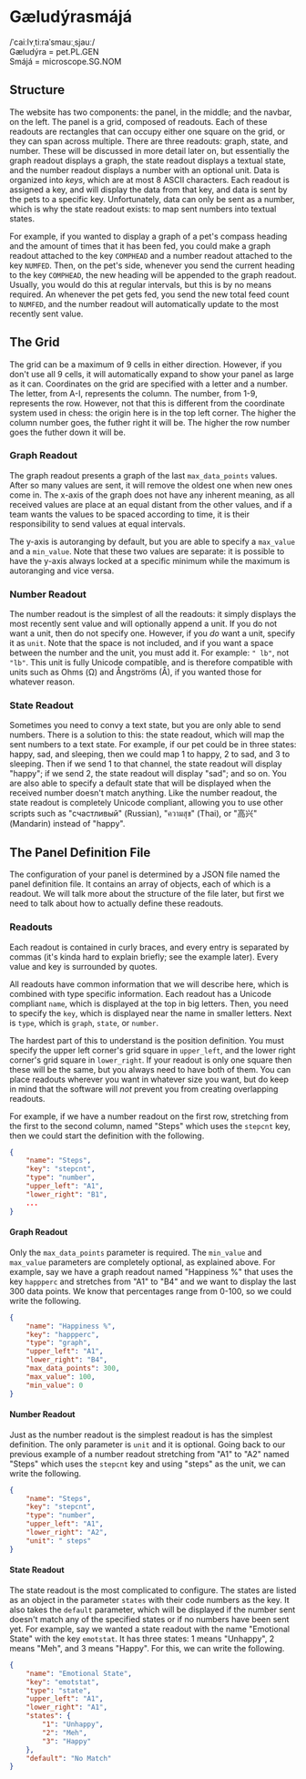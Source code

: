 # Gæludýrasmájá

/ˈcaiːlʏˌtiːraˈsmauːˌsjauː/ \
Gæludýra = pet.PL.GEN \
Smájá = microscope.SG.NOM

## Structure

The website has two components: the panel, in the middle; and the navbar, on the left. The panel is a grid, composed of readouts. Each of these readouts are rectangles that can occupy either one square on the grid, or they can span across multiple. There are three readouts: graph, state, and number. These will be discussed in more detail later on, but essentially the graph readout displays a graph, the state readout displays a textual state, and the number readout displays a number with an optional unit. Data is organized into *keys*, which are at most 8 ASCII characters. Each readout is assigned a key, and will display the data from that key, and data is sent by the pets to a specific key. Unfortunately, data can only be sent as a number, which is why the state readout exists: to map sent numbers into textual states.

For example, if you wanted to display a graph of a pet's compass heading and the amount of times that it has been fed, you could make a graph readout attached to the key `COMPHEAD` and a number readout attached to the key `NUMFED`. Then, on the pet's side, whenever you send the current heading to the key `COMPHEAD`, the new heading will be appended to the graph readout. Usually, you would do this at regular intervals, but this is by no means required. An whenever the pet gets fed, you send the new total feed count to `NUMFED`, and the number readout will automatically update to the most recently sent value.

## The Grid

The grid can be a maximum of 9 cells in either direction. However, if you don't use all 9 cells, it will automatically expand to show your panel as large as it can. Coordinates on the grid are specified with a letter and a number. The letter, from A-I, represents the column. The number, from 1-9, represents the row. However, not that this is different from the coordinate system used in chess: the origin here is in the top left corner. The higher the column number goes, the futher right it will be. The higher the row number goes the futher down it will be.

### Graph Readout

The graph readout presents a graph of the last `max_data_points` values. After so many values are sent, it will remove the oldest one when new ones come in. The x-axis of the graph does not have any inherent meaning, as all received values are place at an equal distant from the other values, and if a team wants the values to be spaced according to time, it is their responsibility to send values at equal intervals.

The y-axis is autoranging by default, but you are able to specify a `max_value` and a `min_value`. Note that these two values are separate: it is possible to have the y-axis always locked at a specific minimum while the maximum is autoranging and vice versa.

### Number Readout

The number readout is the simplest of all the readouts: it simply displays the most recently sent value and will optionally append a unit. If you do not want a unit, then do not specify one. However, if you *do* want a unit, specify it as `unit`. Note that the space is not included, and if you want a space between the number and the unit, you must add it. For example: `" lb"`, not `"lb"`. This unit is fully Unicode compatible, and is therefore compatible with units such as Ohms (Ω) and Ångströms (Å), if you wanted those for whatever reason.

### State Readout

Sometimes you need to convy a text state, but you are only able to send numbers. There is a solution to this: the state readout, which will map the sent numbers to a text state. For example, if our pet could be in three states: happy, sad, and sleeping, then we could map 1 to happy, 2 to sad, and 3 to sleeping. Then if we send 1 to that channel, the state readout will display "happy"; if we send 2, the state readout will display "sad"; and so on. You are also able to specify a default state that will be displayed when the received number doesn't match anything. Like the number readout, the state readout is completely Unicode compliant, allowing you to use other scripts such as "счастливый" (Russian), "ความสุข" (Thai), or "高兴" (Mandarin) instead of "happy".

## The Panel Definition File

The configuration of your panel is determined by a JSON file named the panel definition file. It contains an array of objects, each of which is a readout. We will talk more about the structure of the file later, but first we need to talk about how to actually define these readouts.

### Readouts

Each readout is contained in curly braces, and every entry is separated by commas (it's kinda hard to explain briefly; see the example later). Every value and key is surrounded by quotes.

All readouts have common information that we will describe here, which is combined with type specific information. Each readout has a Unicode compliant `name`, which is displayed at the top in big letters. Then, you need to specify the `key`, which is displayed near the name in smaller letters. Next is `type`, which is `graph`, `state`, or `number`.

The hardest part of this to understand is the position definition. You must specify the upper left corner's grid square in `upper_left`, and the lower right corner's grid square in `lower_right`. If your readout is only one square then these will be the same, but you always need to have both of them. You can place readouts wherever you want in whatever size you want, but do keep in mind that the software will *not* prevent you from creating overlapping readouts.

For example, if we have a number readout on the first row, stretching from the first to the second column, named "Steps" which uses the `stepcnt` key, then we could start the definition with the following.

```json
{
    "name": "Steps",
    "key": "stepcnt",
    "type": "number",
    "upper_left": "A1",
    "lower_right": "B1",
    ...
}
```

#### Graph Readout

Only the `max_data_points` parameter is required. The `min_value` and `max_value` parameters are completely optional, as explained above. For example, say we have a graph readout named "Happiness %" that uses the key `happperc` and stretches from "A1" to "B4" and we want to display the last 300 data points. We know that percentages range from $0$-$100$, so we could write the following.

```json
{
    "name": "Happiness %",
    "key": "happperc",
    "type": "graph",
    "upper_left": "A1",
    "lower_right": "B4",
    "max_data_points": 300,
    "max_value": 100,
    "min_value": 0
}
```

#### Number Readout

Just as the number readout is the simplest readout is has the simplest definition. The only parameter is `unit` and it is optional. Going back to our previous example of a number readout stretching from "A1" to "A2" named "Steps" which uses the `stepcnt` key and using "steps" as the unit, we can write the following.

```json
{
    "name": "Steps",
    "key": "stepcnt",
    "type": "number",
    "upper_left": "A1",
    "lower_right": "A2",
    "unit": " steps"
}
```

#### State Readout

The state readout is the most complicated to configure. The states are listed as an object in the parameter `states` with their code numbers as the key. It also takes the `default` parameter, which will be displayed if the number sent doesn't match any of the specified states or if no numbers have been sent yet. For example, say we wanted a state readout with the name "Emotional State" with the key `emotstat`. It has three states: $1$ means "Unhappy", $2$ means "Meh", and $3$ means "Happy". For this, we can write the following.

```json
{
    "name": "Emotional State",
    "key": "emotstat",
    "type": "state",
    "upper_left": "A1",
    "lower_right": "A1",
    "states": {
        "1": "Unhappy",
        "2": "Meh",
        "3": "Happy"
    },
    "default": "No Match"
}
```